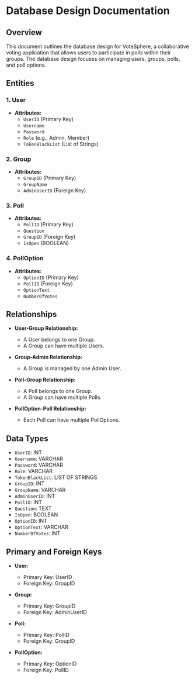 # Database Design Documentation

## Overview

This document outlines the database design for VoteSphere, a collaborative voting application that allows
users to participate in polls within their groups. The database design focuses on managing users, groups,
polls, and poll options.

## Entities

### 1. User

- **Attributes:**
  - `UserID` (Primary Key)
  - `Username`
  - `Password`
  - `Role` (e.g., Admin, Member)
  - `TokenBlackList` (List of Strings)

### 2. Group

- **Attributes:**
  - `GroupID` (Primary Key)
  - `GroupName`
  - `AdminUserID` (Foreign Key)

### 3. Poll

- **Attributes:**
  - `PollID` (Primary Key)
  - `Question`
  - `GroupID` (Foreign Key)
  - `IsOpen` (BOOLEAN)

### 4. PollOption

- **Attributes:**
  - `OptionID` (Primary Key)
  - `PollID` (Foreign Key)
  - `OptionText`
  - `NumberOfVotes`

## Relationships

- **User-Group Relationship:**

  - A User belongs to one Group.
  - A Group can have multiple Users.

- **Group-Admin Relationship:**

  - A Group is managed by one Admin User.

- **Poll-Group Relationship:**

  - A Poll belongs to one Group.
  - A Group can have multiple Polls.

- **PollOption-Poll Relationship:**
  - Each Poll can have multiple PollOptions.

## Data Types

- `UserID`: INT
- `Username`: VARCHAR
- `Password`: VARCHAR
- `Role`: VARCHAR
- `TokenBlackList`: LIST OF STRINGS
- `GroupID`: INT
- `GroupName`: VARCHAR
- `AdminUserID`: INT
- `PollID`: INT
- `Question`: TEXT
- `IsOpen`: BOOLEAN
- `OptionID`: INT
- `OptionText`: VARCHAR
- `NumberOfVotes`: INT

## Primary and Foreign Keys

- **User:**

  - Primary Key: UserID
  - Foreign Key: GroupID

- **Group:**

  - Primary Key: GroupID
  - Foreign Key: AdminUserID

- **Poll:**

  - Primary Key: PollID
  - Foreign Key: GroupID

- **PollOption:**
  - Primary Key: OptionID
  - Foreign Key: PollID
